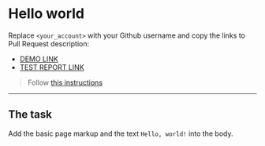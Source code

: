 # Hello world
Replace `<your_account>` with your Github username and copy the links to Pull Request description:
- [DEMO LINK](https://valeriiayarzhemska.github.io/layout_hello-world/)
- [TEST REPORT LINK](https://valeriiayarzhemska.github.io/layout_hello-world/report/html_report/)

> Follow [this instructions](https://mate-academy.github.io/layout_task-guideline/#how-to-solve-the-layout-tasks-on-github)
___

## The task
Add the basic page markup and the text `Hello, world!` into the body.
